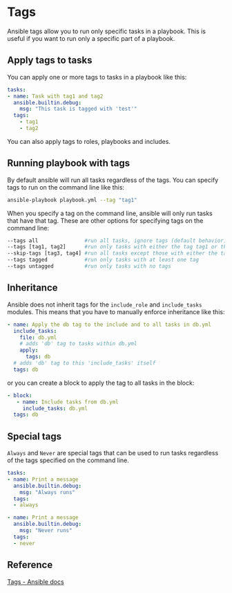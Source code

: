 # Tags
Ansible tags allow you to run only specific tasks in a playbook. This is useful if you want to run only a specific part of a playbook.

## Apply tags to tasks
You can apply one or more tags to tasks in a playbook like this:

```yaml
tasks:
- name: Task with tag1 and tag2
  ansible.builtin.debug:
    msg: "This task is tagged with 'test'"
  tags:
    - tag1
    - tag2
```
You can also apply tags to roles, playbooks and includes.

## Running playbook with tags
By default ansible will run all tasks regardless of the tags. You can specify tags to run on the command line like this:

```bash
ansible-playbook playbook.yml --tag "tag1"
```
When you specify a tag on the command line, ansible will only run tasks that have that tag.
These are other options for specifying tags on the command line:

```bash
--tags all               #run all tasks, ignore tags (default behavior)
--tags [tag1, tag2]      #run only tasks with either the tag tag1 or the tag tag2
--skip-tags [tag3, tag4] #run all tasks except those with either the tag tag3 or the tag tag4
--tags tagged            #run only tasks with at least one tag
--tags untagged          #run only tasks with no tags
```

## Inheritance
Ansible does not inherit tags for the `include_role` and `include_tasks` modules. This means that you have to manually enforce inheritance like this:

```yaml
- name: Apply the db tag to the include and to all tasks in db.yml
  include_tasks:
    file: db.yml
    # adds 'db' tag to tasks within db.yml
    apply:
      tags: db
  # adds 'db' tag to this 'include_tasks' itself
  tags: db
```

or you can create a block to apply the tag to all tasks in the block:

```yaml
- block:
   - name: Include tasks from db.yml
     include_tasks: db.yml
  tags: db
```

## Special tags
`Always` and `Never` are special tags that can be used to run tasks regardless of the tags specified on the command line.

```yaml
tasks:
- name: Print a message
  ansible.builtin.debug:
    msg: "Always runs"
  tags:
  - always

- name: Print a message
  ansible.builtin.debug:
    msg: "Never runs"
  tags:
  - never
```

## Reference
[Tags - Ansible docs](https://docs.ansible.com/ansible/latest/playbook_guide/playbooks_tags.html)